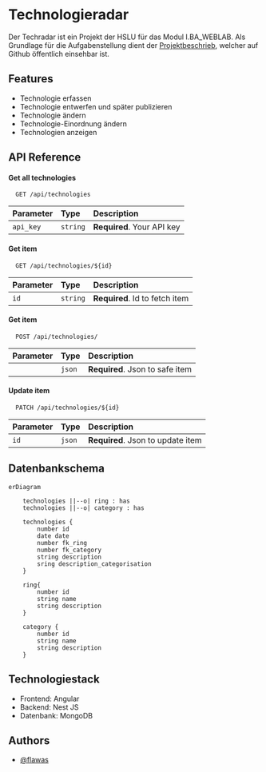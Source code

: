 
# Technologieradar

Der Techradar ist ein Projekt der HSLU für das Modul I.BA_WEBLAB. Als Grundlage für die Aufgabenstellung dient der [Projektbeschrieb](https://github.com/web-programming-lab/web-programming-lab-projekt/blob/main/Technologie-Radar.md), welcher auf Github öffentlich einsehbar ist.

## Features

- Technologie erfassen
- Technologie entwerfen und später publizieren
- Technologie ändern
- Technologie-Einordnung ändern
- Technologien anzeigen
## API Reference

#### Get all technologies

```http
  GET /api/technologies
```

| Parameter | Type     | Description                |
| :-------- | :------- | :------------------------- |
| `api_key` | `string` | **Required**. Your API key |

#### Get item

```http
  GET /api/technologies/${id}
```

| Parameter | Type     | Description                       |
| :-------- | :------- | :-------------------------------- |
| `id`      | `string` | **Required**. Id to fetch item    |

#### Get item

```http
  POST /api/technologies/
```

| Parameter | Type     | Description                       |
| :-------- | :------- | :-------------------------------- |
|           | `json`   | **Required**. Json to safe item   |

#### Update item

```http
  PATCH /api/technologies/${id}
```

| Parameter | Type     | Description                       |
| :-------- | :------- | :-------------------------------- |
| `id`      | `json`   | **Required**. Json to update item |



## Datenbankschema
```mermaid
erDiagram

    technologies ||--o| ring : has
    technologies ||--o| category : has

    technologies {
        number id
        date date
        number fk_ring
        number fk_category
        string description
        sring description_categorisation
    }
    
    ring{
        number id
        string name
        string description
    }

    category {
        number id
        string name
        string description
    }

```

## Technologiestack
- Frontend: Angular
- Backend: Nest JS
- Datenbank: MongoDB

## Authors
- [@flawas](https://www.github.com/flawas)

